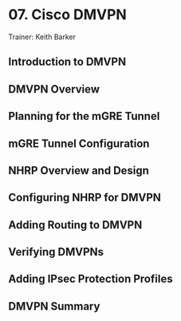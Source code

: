 # 07. Cisco DMVPN

Trainer: Keith Barker


## Introduction to DMVPN




## DMVPN Overview




## Planning for the mGRE Tunnel




## mGRE Tunnel Configuration




## NHRP Overview and Design




## Configuring NHRP for DMVPN




## Adding Routing to DMVPN




## Verifying DMVPNs




## Adding IPsec Protection Profiles




## DMVPN Summary




